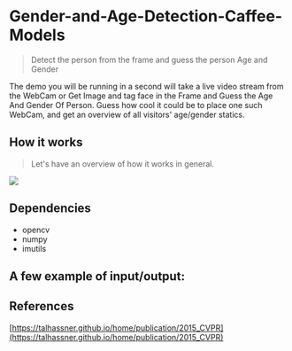  # **Gender-and-Age-Detection-Caffee-Models**

> Detect the person from the frame and guess the person Age and Gender

The demo you will be running in a second will take a live video stream from the WebCam or Get Image and tag face in the Frame and Guess the Age And Gender Of Person. Guess how cool it could be to place one such WebCam, and get an overview of all visitors' age/gender statics.

## How it works

> Let's have an overview of how it works in general.

![](https://gitcdn.xyz/cdn/Tony607/blog_statics/master/images/face/pipeline.png)


## Dependencies

* opencv
* numpy
* imutils

## A few example of input/output:


## References
[https://talhassner.github.io/home/publication/2015_CVPR](https://talhassner.github.io/home/publication/2015_CVPR)
